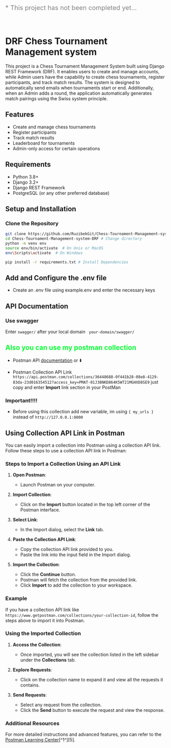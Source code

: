 

<p style="font-size: 20px; color: rgb(131, 130, 128);"> * This project has not been completed yet...</p>


<br>

# DRF Chess Tournament Management system



This project is a Chess Tournament Management System built using Django REST Framework (DRF). It enables users to create and manage accounts, while Admin users have the capability to create chess tournaments, register participants, and track match results. The system is designed to automatically send emails when tournaments start or end. 
Additionally, when an Admin adds a round, the application automatically generates match pairings using the Swiss system principle.

## Features

- Create and manage chess tournaments
- Register participants
- Track match results
- Leaderboard for tournaments
- Admin-only access for certain operations

## Requirements

- Python 3.8+
- Django 3.2+
- Django REST Framework
- PostgreSQL (or any other preferred database)

## Setup and Installation

### Clone the Repository

```bash
git clone https://github.com/RuzibekGit/Chess-Tournament-Management-system-DRF.git
cd Chess-Tournament-Management-system-DRF # Change directory
python -m venv env
source env/bin/activate  # On Unix or MacOS
env\Scripts\activate  # On Windows

pip install -r requirements.txt # Install Dependencies

```


## Add and Configure the .env file

 - Create an .env file using example.env  and enter the necessary keys


## API Documentation 
### Use swagger
Enter ```swagger/``` after your local domain
``` your-domain/swagger/```
<img src="assets/images/Screenshot 2024-07-20 215759.png" alt="" style="height: ; width: ;">

<h2 style="color: #03fc35;"> Also you can use my postman collection </h2>

  - Postman API  <a href="https://documenter.getpostman.com/view/36448688/2sA3kUGhfJ">documentation</a> or ⬇️

  - Postman Collection API Link  ```https://api.postman.com/collections/36448688-0f441b28-08e8-4129-83da-23d016354512?access_key=PMAT-01J38NKD864K5WT21MGHXD8SE9``` just copy and enter **Import** link section in your PostMan


### Important!!!! 
 - Before using this collection  add new variable, im using ```{ my_urls }``` instead of ```http://127.0.0.1:8000``` 


## Using Collection API Link in Postman

You can easily import a collection into Postman using a collection API link. Follow these steps to use a collection API link in Postman:

### Steps to Import a Collection Using an API Link

1. **Open Postman**:
   - Launch Postman on your computer.

2. **Import Collection**:
   - Click on the **Import** button located in the top left corner of the Postman interface.


3. **Select Link**:
   - In the Import dialog, select the **Link** tab.

4. **Paste the Collection API Link**:
   - Copy the collection API link provided to you.
   - Paste the link into the input field in the Import dialog.

5. **Import the Collection**:
   - Click the **Continue** button.
   - Postman will fetch the collection from the provided link.
   - Click **Import** to add the collection to your workspace.

### Example

If you have a collection API link like `https://www.getpostman.com/collections/your-collection-id`, follow the steps above to import it into Postman.

### Using the Imported Collection

1. **Access the Collection**:
   - Once imported, you will see the collection listed in the left sidebar under the **Collections** tab.

2. **Explore Requests**:
   - Click on the collection name to expand it and view all the requests it contains.

3. **Send Requests**:
   - Select any request from the collection.
   - Click the **Send** button to execute the request and view the response.


### Additional Resources

For more detailed instructions and advanced features, you can refer to the [Postman Learning Center](https://learning.postman.com/docs/collections/using-collections/)[^1^][5].

